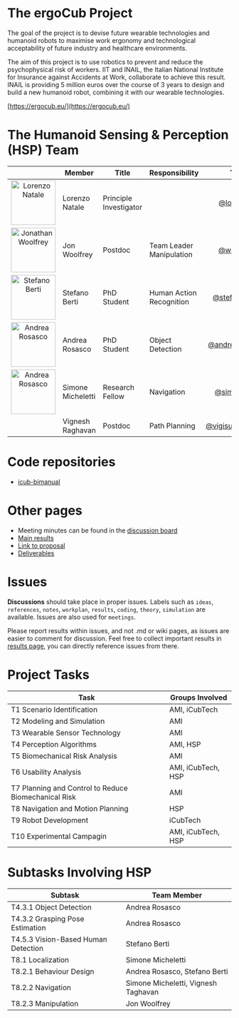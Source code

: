 # The ergoCub Project

The goal of the project is to devise future wearable technologies and humanoid robots to maximise work ergonomy and technological acceptability of future industry and healthcare environments.

The aim of this project is to use robotics to prevent and reduce the psychophysical risk of workers. IIT and INAIL, the Italian National Institute for Insurance against Accidents at Work, collaborate to achieve this result. INAIL is providing 5 million euros over the course of 3 years to design and build a new humanoid robot, combining it with our wearable technologies.

[https://ergocub.eu/](https://ergocub.eu/)

# The Humanoid Sensing & Perception (HSP) Team

|     | Member |Title | Responsibility | Tag |
|:---:|-----|-----|--------------|:--:|
|<img src="team/nat.jpg" alt="Lorenzo Natale" width="100" height="100" /> | Lorenzo Natale | Principle Investigator | | [@lornat75](https://github.com/lornat75) |
|<img src="team/jon.jpg" alt="Jonathan Woolfrey" width="100" height="100" />| Jon Woolfrey | Postdoc | Team Leader <br> Manipulation | [@woolfrey](https://github.com/woolfrey) |
|<img src="team/stefano.jpg" alt="Stefano Berti" width="100" height="100" />| Stefano Berti| PhD Student | Human Action Recognition | [@stefanoberti](https://gitub.com/StefanoBerti) |
|<img src="team/andrea.jpg" alt="Andrea Rosasco" width="100" height="100" />| Andrea Rosasco| PhD Student | Object Detection | [@andrearosasco](http://github.com/andrearosasco) |
|<img src="https://avatars.githubusercontent.com/u/86918431?v=4" alt="Andrea Rosasco" width="100" height="100" />| Simone Micheletti | Research Fellow | Navigation | [@simonemic](https://github.com/simonemic) |
| | Vignesh Raghavan | Postdoc | Path Planning | [@vigisushrutha23](https://github.com/vigisushrutha23) |

# Code repositories

- [icub-bimanual](https://github.com/Woolfrey/icub-bimanual)

# Other pages

* Meeting minutes can be found in the [discussion board](https://github.com/hsp-iit/ergocub-icra2023-demo/discussions/categories/meeting-minutes)
* [Main results](results/README.md)
* [Link to proposal](proposal/proposal.pdf)
* [Deliverables](deliverables/README.md)

  
# Issues

 **Discussions** should take place in proper issues. Labels such as `ideas`, `references`, `notes`, `workplan`, `results`, `coding`, `theory`, `simulation` are available. Issues are also used for `meetings`.

Please report results within issues, and not .md or wiki pages, as issues are easier to comment for discussion. Feel free to collect important results in [results page](results/README.md), you can directly reference issues from there.


# Project Tasks

| **Task** | **Groups Involved** |
|----|---------------|
| T1 Scenario Identification | AMI, iCubTech |
| T2 Modeling and Simulation | AMI |
| T3 Wearable Sensor Technology | AMI |
| T4 Perception Algorithms | AMI, HSP |
| T5 Biomechanical Risk Analysis | AMI |
| T6 Usability Analysis | AMI, iCubTech, HSP |
| T7 Planning and Control to Reduce Biomechanical Risk | AMI |
| T8 Navigation and Motion Planning | HSP |
| T9 Robot Development | iCubTech |
| T10 Experimental Campagin | AMI, iCubTech, HSP |

# Subtasks Involving HSP
| Subtask | Team Member |
|---------|-------------|
| T4.3.1 Object Detection | Andrea Rosasco |
| T4.3.2 Grasping Pose Estimation | Andrea Rosasco |
| T4.5.3 Vision-Based Human Detection | Stefano Berti |
| T8.1 Localization | Simone Micheletti |
| T8.2.1 Behaviour Design | Andrea Rosasco, Stefano Berti |
| T8.2.2 Navigation | Simone Micheletti, Vignesh Taghavan |
| T8.2.3 Manipulation | Jon Woolfrey |
